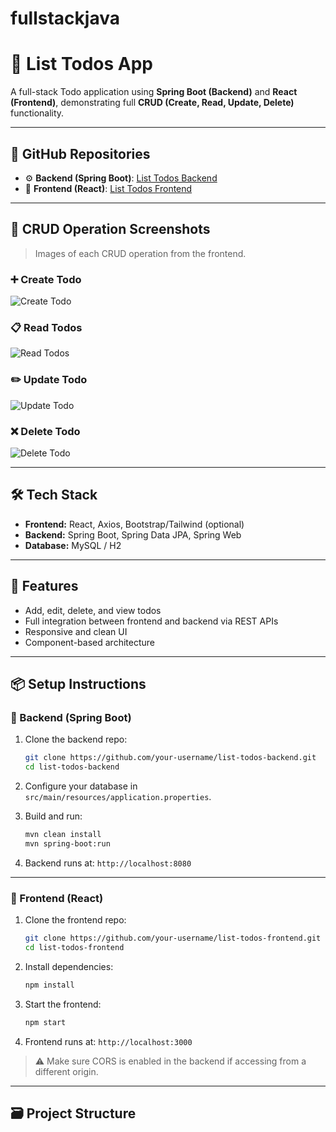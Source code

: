 # fullstackjava
# 📝 List Todos App

A full-stack Todo application using **Spring Boot (Backend)** and **React (Frontend)**, demonstrating full **CRUD (Create, Read, Update, Delete)** functionality.

---

## 🔗 GitHub Repositories

- ⚙️ **Backend (Spring Boot)**: [List Todos Backend](https://github.com/your-username/list-todos-backend)
- 🎨 **Frontend (React)**: [List Todos Frontend](https://github.com/your-username/list-todos-frontend)

---

## 📸 CRUD Operation Screenshots

> Images of each CRUD operation from the frontend.

### ➕ Create Todo
![Create Todo](./images/create-todo.png)

### 📋 Read Todos
![Read Todos](./images/read-todos.png)

### ✏️ Update Todo
![Update Todo](./images/update-todo.png)

### ❌ Delete Todo
![Delete Todo](./images/delete-todo.png)

---

## 🛠️ Tech Stack

- **Frontend:** React, Axios, Bootstrap/Tailwind (optional)
- **Backend:** Spring Boot, Spring Data JPA, Spring Web
- **Database:** MySQL / H2

---

## 🚀 Features

- Add, edit, delete, and view todos
- Full integration between frontend and backend via REST APIs
- Responsive and clean UI
- Component-based architecture

---

## 📦 Setup Instructions

### 🔧 Backend (Spring Boot)

1. Clone the backend repo:
    ```bash
    git clone https://github.com/your-username/list-todos-backend.git
    cd list-todos-backend
    ```

2. Configure your database in `src/main/resources/application.properties`.

3. Build and run:
    ```bash
    mvn clean install
    mvn spring-boot:run
    ```

4. Backend runs at: `http://localhost:8080`

---

### 🎨 Frontend (React)

1. Clone the frontend repo:
    ```bash
    git clone https://github.com/your-username/list-todos-frontend.git
    cd list-todos-frontend
    ```

2. Install dependencies:
    ```bash
    npm install
    ```

3. Start the frontend:
    ```bash
    npm start
    ```

4. Frontend runs at: `http://localhost:3000`

> ⚠️ Make sure CORS is enabled in the backend if accessing from a different origin.

---

## 🗃️ Project Structure



